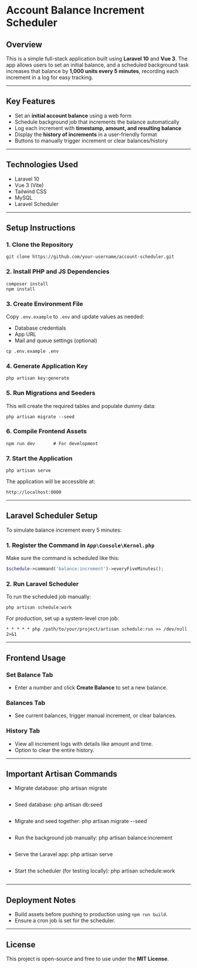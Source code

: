 # Account Balance Increment Scheduler

## Overview

This is a simple full-stack application built using **Laravel 10** and **Vue 3**. The app allows users to set an initial balance, and a scheduled background task increases that balance by **1,000 units every 5 minutes**, recording each increment in a log for easy tracking.

---

## Key Features

-   Set an **initial account balance** using a web form
-   Schedule background job that increments the balance automatically
-   Log each increment with **timestamp, amount, and resulting balance**
-   Display the **history of increments** in a user-friendly format
-   Buttons to manually trigger increment or clear balances/history

---

## Technologies Used

-   Laravel 10
-   Vue 3 (Vite)
-   Tailwind CSS
-   MySQL
-   Laravel Scheduler

---

## Setup Instructions

### 1. Clone the Repository

```
git clone https://github.com/your-username/account-scheduler.git
```

### 2. Install PHP and JS Dependencies

```
composer install
npm install
```

### 3. Create Environment File

Copy `.env.example` to `.env` and update values as needed:

-   Database credentials
-   App URL
-   Mail and queue settings (optional)

```
cp .env.example .env
```

### 4. Generate Application Key

```
php artisan key:generate
```

### 5. Run Migrations and Seeders

This will create the required tables and populate dummy data:

```
php artisan migrate --seed
```

### 6. Compile Frontend Assets

```
npm run dev       # For development
```

### 7. Start the Application

```
php artisan serve
```

The application will be accessible at:

```
http://localhost:8000
```

---

## Laravel Scheduler Setup

To simulate balance increment every 5 minutes:

### 1. Register the Command in `App\Console\Kernel.php`

Make sure the command is scheduled like this:

```php
$schedule->command('balance:increment')->everyFiveMinutes();
```

### 2. Run Laravel Scheduler

To run the scheduled job manually:

```
php artisan schedule:work
```

For production, set up a system-level cron job:

```
* * * * * php /path/to/your/project/artisan schedule:run >> /dev/null 2>&1
```

---

## Frontend Usage

### Set Balance Tab

-   Enter a number and click **Create Balance** to set a new balance.

### Balances Tab

-   See current balances, trigger manual increment, or clear balances.

### History Tab

-   View all increment logs with details like amount and time.
-   Option to clear the entire history.

---

## Important Artisan Commands

-   Migrate database:
    php artisan migrate

    ```

    ```

-   Seed database:
    php artisan db:seed

    ```

    ```

-   Migrate and seed together:
    php artisan migrate --seed

    ```

    ```

-   Run the background job manually:
    php artisan balance:increment

    ```

    ```

-   Serve the Laravel app:
    php artisan serve

    ```

    ```

-   Start the scheduler (for testing locally):
    php artisan schedule:work
    ```

    ```

---

## Deployment Notes

-   Build assets before pushing to production using `npm run build`.
-   Ensure a cron job is set for the scheduler.

---

## License

This project is open-source and free to use under the **MIT License**.